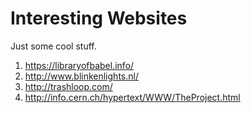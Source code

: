 # Interesting Websites
Just some cool stuff.
1. https://libraryofbabel.info/
2. http://www.blinkenlights.nl/
3. http://trashloop.com/
4. http://info.cern.ch/hypertext/WWW/TheProject.html
